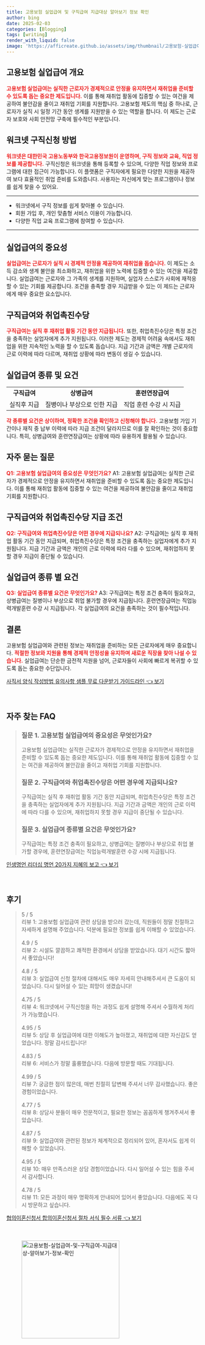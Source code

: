 ```yaml
---
title: 고용보험 실업급여 및 구직급여 지급대상 알아보기 정보 확인
author: bing
date: 2025-02-03
categories: [Blogging]
tags: [writing]
render_with_liquid: false
image: 'https://afficreate.github.io/assets/img/thumbnail/고용보험-실업급여-및-구직급여-지급대상-알아보기-정보-확인.webp'
---
```



<h2 id='고용보험 실업급여 개요'>고용보험 실업급여 개요</h2>

<p><b><span style="color: #ee2323;">고용보험 실업급여는 실직한 근로자가 경제적으로 안정을 유지하면서 재취업을 준비할 수 있도록 돕는 중요한 제도입니다.</span></b> 이를 통해 재취업 활동에 집중할 수 있는 여건을 제공하여 불안감을 줄이고 재취업 기회를 지원합니다. 고용보험 제도의 핵심 중 하나로, 근로자가 실직 시 일정 기간 동안 생계를 지원받을 수 있는 역할을 합니다. 이 제도는 근로자 보호와 사회 안전망 구축에 필수적인 부분입니다.</p>

<h2 id='워크넷 구직신청 방법'>워크넷 구직신청 방법</h2>

<p><b><span style="color: #ee2323;">워크넷은 대한민국 고용노동부와 한국고용정보원이 운영하며, 구직 정보와 교육, 직업 정보를 제공합니다.</span></b> 구직신청은 워크넷을 통해 등록할 수 있으며, 다양한 직업 정보와 프로그램에 대한 접근이 가능합니다. 이 플랫폼은 구직자에게 필요한 다양한 지원을 제공하여 보다 효율적인 취업 준비를 도와줍니다. 사용자는 자신에게 맞는 프로그램이나 정보를 쉽게 찾을 수 있어요.</p>

<hr />

<ul>
    <li>워크넷에서 구직 정보를 쉽게 찾아볼 수 있습니다.</li>
    <li>회원 가입 후, 개인 맞춤형 서비스 이용이 가능합니다.</li>
    <li>다양한 직업 교육 프로그램에 참여할 수 있습니다.</li>
</ul>

<hr />

<h2 id='실업급여의 중요성'>실업급여의 중요성</h2>

<p><b><span style="color: #ee2323;">실업급여는 근로자가 실직 시 경제적 안정을 제공하여 재취업을 돕습니다.</span></b> 이 제도는 소득 감소와 생계 불안을 최소화하고, 재취업을 위한 노력에 집중할 수 있는 여건을 제공합니다. 실업급여는 근로자와 그 가족의 생계를 지원하며, 실업자 스스로가 사회에 재적응할 수 있는 기회를 제공합니다. 조건을 충족할 경우 지급받을 수 있는 이 제드는 근로자에게 매우 중요한 요소입니다. </p>

<h2 id='구직급여와 취업촉진수당'>구직급여와 취업촉진수당</h2>

<p><b><span style="color: #ee2323;">구직급여는 실직 후 재취업 활동 기간 동안 지급됩니다.</span></b> 또한, 취업촉진수당은 특정 조건을 충족하는 실업자에게 추가 지원됩니다. 이러한 제도는 경제적 어려움 속에서도 재취업을 위한 지속적인 노력을 할 수 있도록 돕습니다. 지급 기간과 금액은 개별 근로자의 근로 이력에 따라 다르며, 재취업 상황에 따라 변동이 생길 수 있습니다.</p>

<h2 id='실업급여 종류 및 요건'>실업급여 종류 및 요건</h2>

<table>
    <tr>
        <td style="text-align: center; height: 17px;"><b>구직급여</b></td>
        <td style="text-align: center; height: 17px;"><b>상병급여</b></td>
        <td style="text-align: center; height: 17px;"><b>훈련연장급여</b></td>
    </tr>
    <tr>
        <td style="text-align: center; height: 17px;">실직후 지급</td>
        <td style="text-align: center; height: 17px;">질병이나 부상으로 인한 지급</td>
        <td style="text-align: center; height: 17px;">직업 훈련 수강 시 지급</td>
    </tr>
</table>

<p><b><span style="color: #ee2323;">각 종류별 요건은 상이하며, 정확한 조건을 확인하고 신청해야 합니다.</span></b> 고용보험 가입 기간이나 재직 중 납부 이력에 따라 지급 조건이 달라지므로 이를 잘 확인하는 것이 중요합니다. 특히, 상병급여와 훈련연장급여는 상황에 따라 유용하게 활용될 수 있습니다.</p>

<h2 id='자주 묻는 질문'>자주 묻는 질문</h2>

<p><b><span style="color: #ee2323;">Q1: 고용보험 실업급여의 중요성은 무엇인가요?</span></b> A1: 고용보험 실업급여는 실직한 근로자가 경제적으로 안정을 유지하면서 재취업을 준비할 수 있도록 돕는 중요한 제도입니다. 이를 통해 재취업 활동에 집중할 수 있는 여건을 제공하여 불안감을 줄이고 재취업 기회를 지원합니다.</p>

<h2 id='구직급여와 취업촉진수당 지급 조건'>구직급여와 취업촉진수당 지급 조건</h2>

<p><b><span style="color: #ee2323;">Q2: 구직급여와 취업촉진수당은 어떤 경우에 지급되나요?</span></b> A2: 구직급여는 실직 후 재취업 활동 기간 동안 지급되며, 취업촉진수당은 특정 조건을 충족하는 실업자에게 추가 지원됩니다. 지급 기간과 금액은 개인의 근로 이력에 따라 다를 수 있으며, 재취업하지 못할 경우 지급이 중단될 수 있습니다.</p>

<h2 id='실업급여 종류 별 요건'>실업급여 종류 별 요건</h2>

<p><b><span style="color: #ee2323;">Q3: 실업급여 종류별 요건은 무엇인가요?</span></b> A3: 구직급여는 특정 조건 충족이 필요하고, 상병급여는 질병이나 부상으로 취업 불가할 경우에 지급됩니다. 훈련연장급여는 직업능력개발훈련 수강 시 지급됩니다. 각 실업급여의 요건을 충족하는 것이 필수적입니다.</p>

<h2 id='결론'>결론</h2>

<p>고용보험 실업급여와 관련된 정보는 재취업을 준비하는 모든 근로자에게 매우 중요합니다. <b><span style="color: #ee2323;">적절한 정보와 지원을 통해 경제적 안정성을 유지하며 새로운 직장을 찾아 나설 수 있습니다.</span></b> 실업급여는 단순한 금전적 지원을 넘어, 근로자들이 사회에 빠르게 복귀할 수 있도록 돕는 중요한 수단입니다.</p>


<p><a class="click-button" title="사직서 양식 작성방법 유의사항 샘플 무료 다운받기 가이드라인" href="https://afficreate.github.io/posts/%EC%82%AC%EC%A7%81%EC%84%9C-%EC%96%91%EC%8B%9D-%EC%9E%91%EC%84%B1%EB%B0%A9%EB%B2%95-%EC%9C%A0%EC%9D%98%EC%82%AC%ED%95%AD-%EC%83%98%ED%94%8C-%EB%AC%B4%EB%A3%8C-%EB%8B%A4%EC%9A%B4%EB%B0%9B%EA%B8%B0-%EA%B0%80%EC%9D%B4%EB%93%9C%EB%9D%BC%EC%9D%B8/" rel="dofollow">사직서 양식 작성방법 유의사항 샘플 무료 다운받기 가이드라인 👈 보기</a></p><br>
<h2 id='자주_찾는_FAQ'>자주 찾는 FAQ</h2>
<div itemscope="" itemtype="https://schema.org/FAQPage"> 
<blockquote> 
<div itemscope="" itemprop="mainEntity" itemtype="https://schema.org/Question"> 
<h3 itemprop="name">질문 1. 고용보험 실업급여의 중요성은 무엇인가요?</h3> 
<div itemscope="" itemprop="acceptedAnswer" itemtype="https://schema.org/Answer"> 
<span itemprop="text"> 
<p>고용보험 실업급여는 실직한 근로자가 경제적으로 안정을 유지하면서 재취업을 준비할 수 있도록 돕는 중요한 제도입니다. 이를 통해 재취업 활동에 집중할 수 있는 여건을 제공하여 불안감을 줄이고 재취업 기회를 지원합니다.</p> 
</span> 
</div> 
</div> 

<div itemscope="" itemprop="mainEntity" itemtype="https://schema.org/Question"> 
<h3 itemprop="name">질문 2. 구직급여와 취업촉진수당은 어떤 경우에 지급되나요?</h3> 
<div itemscope="" itemprop="acceptedAnswer" itemtype="https://schema.org/Answer"> 
<span itemprop="text"> 
<p>구직급여는 실직 후 재취업 활동 기간 동안 지급되며, 취업촉진수당은 특정 조건을 충족하는 실업자에게 추가 지원됩니다. 지급 기간과 금액은 개인의 근로 이력에 따라 다를 수 있으며, 재취업하지 못할 경우 지급이 중단될 수 있습니다.</p> 
</span> 
</div> 
</div> 

<div itemscope="" itemprop="mainEntity" itemtype="https://schema.org/Question"> 
<h3 itemprop="name">질문 3. 실업급여 종류별 요건은 무엇인가요?</h3> 
<div itemscope="" itemprop="acceptedAnswer" itemtype="https://schema.org/Answer"> 
<span itemprop="text"> 
<p>구직급여는 특정 조건 충족이 필요하고, 상병급여는 질병이나 부상으로 취업 불가할 경우에, 훈련연장급여는 직업능력개발훈련 수강 시에 지급됩니다.</p> 
</span> 
</div> 
</div> 

</blockquote> 
</div>
<p><a class="click-button" title="인생명언 리더십 명언 20가지 지혜의 보고" href="https://afficreate.github.io/posts/%EC%9D%B8%EC%83%9D%EB%AA%85%EC%96%B8-%EB%A6%AC%EB%8D%94%EC%8B%AD-%EB%AA%85%EC%96%B8-20%EA%B0%80%EC%A7%80-%EC%A7%80%ED%98%9C%EC%9D%98-%EB%B3%B4%EA%B3%A0/" rel="dofollow">인생명언 리더십 명언 20가지 지혜의 보고 👈 보기</a></p><br>
<h2 id='후기'>후기</h2>
<div itemscope itemtype="https://schema.org/Product">
  <blockquote>
  <div itemprop="review" itemscope itemtype="https://schema.org/Review">
      <div itemprop="reviewRating" itemscope itemtype="https://schema.org/Rating"> <span itemprop="ratingValue">5</span> / <span itemprop="bestRating">5</span> </div>
      <span itemprop="reviewBody">리뷰 1: 고용보험 실업급여 관련 상담을 받으러 갔는데, 직원들이 정말 친절하고 자세하게 설명해 주었습니다. 덕분에 필요한 정보를 쉽게 이해할 수 있었습니다.</span>
  </div>
  <br>
  <div itemprop="review" itemscope itemtype="https://schema.org/Review">
      <div itemprop="reviewRating" itemscope itemtype="https://schema.org/Rating"> <span itemprop="ratingValue">4.9</span> / <span itemprop="bestRating">5</span> </div>
      <span itemprop="reviewBody">리뷰 2: 시설도 깔끔하고 쾌적한 환경에서 상담을 받았습니다. 대기 시간도 짧아서 좋았습니다!</span>
  </div>
  <br>
  <div itemprop="review" itemscope itemtype="https://schema.org/Review">
      <div itemprop="reviewRating" itemscope itemtype="https://schema.org/Rating"> <span itemprop="ratingValue">4.8</span> / <span itemprop="bestRating">5</span> </div>
      <span itemprop="reviewBody">리뷰 3: 실업급여 신청 절차에 대해서도 매우 자세히 안내해주셔서 큰 도움이 되었습니다. 다시 일어설 수 있는 희망이 생겼습니다!</span>
  </div>
  <br>
  <div itemprop="review" itemscope itemtype="https://schema.org/Review">
      <div itemprop="reviewRating" itemscope itemtype="https://schema.org/Rating"> <span itemprop="ratingValue">4.75</span> / <span itemprop="bestRating">5</span> </div>
      <span itemprop="reviewBody">리뷰 4: 워크넷에서 구직신청을 하는 과정도 쉽게 설명해 주셔서 수월하게 처리가 가능했습니다.</span>
  </div>
  <br>
  <div itemprop="review" itemscope itemtype="https://schema.org/Review">
      <div itemprop="reviewRating" itemscope itemtype="https://schema.org/Rating"> <span itemprop="ratingValue">4.95</span> / <span itemprop="bestRating">5</span> </div>
      <span itemprop="reviewBody">리뷰 5: 상담 후 실업급여에 대한 이해도가 높아졌고, 재취업에 대한 자신감도 얻었습니다. 정말 감사드립니다!</span>
  </div>
  <br>
  <div itemprop="review" itemscope itemtype="https://schema.org/Review">
      <div itemprop="reviewRating" itemscope itemtype="https://schema.org/Rating"> <span itemprop="ratingValue">4.83</span> / <span itemprop="bestRating">5</span> </div>
      <span itemprop="reviewBody">리뷰 6: 서비스가 정말 훌륭했습니다. 다음에 방문할 때도 기대됩니다.</span>
  </div>
  <br>
  <div itemprop="review" itemscope itemtype="https://schema.org/Review">
      <div itemprop="reviewRating" itemscope itemtype="https://schema.org/Rating"> <span itemprop="ratingValue">4.99</span> / <span itemprop="bestRating">5</span> </div>
      <span itemprop="reviewBody">리뷰 7: 궁금한 점이 많은데, 매번 친절히 답변해 주셔서 너무 감사했습니다. 좋은 경험이었습니다.</span>
  </div>
  <br>
  <div itemprop="review" itemscope itemtype="https://schema.org/Review">
      <div itemprop="reviewRating" itemscope itemtype="https://schema.org/Rating"> <span itemprop="ratingValue">4.77</span> / <span itemprop="bestRating">5</span> </div>
      <span itemprop="reviewBody">리뷰 8: 상담사 분들이 매우 전문적이고, 필요한 정보는 꼼꼼하게 챙겨주셔서 좋았습니다.</span>
  </div>
  <br>
  <div itemprop="review" itemscope itemtype="https://schema.org/Review">
      <div itemprop="reviewRating" itemscope itemtype="https://schema.org/Rating"> <span itemprop="ratingValue">4.87</span> / <span itemprop="bestRating">5</span> </div>
      <span itemprop="reviewBody">리뷰 9: 실업급여와 관련된 정보가 체계적으로 정리되어 있어, 혼자서도 쉽게 이해할 수 있었습니다.</span>
  </div>
  <br>
  <div itemprop="review" itemscope itemtype="https://schema.org/Review">
      <div itemprop="reviewRating" itemscope itemtype="https://schema.org/Rating"> <span itemprop="ratingValue">4.95</span> / <span itemprop="bestRating">5</span> </div>
      <span itemprop="reviewBody">리뷰 10: 매우 만족스러운 상담 경험이었습니다. 다시 일어설 수 있는 힘을 주셔서 감사합니다.</span>
  </div>
  <br>
  <div itemprop="review" itemscope itemtype="https://schema.org/Review">
      <div itemprop="reviewRating" itemscope itemtype="https://schema.org/Rating"> <span itemprop="ratingValue">4.78</span> / <span itemprop="bestRating">5</span> </div>
      <span itemprop="reviewBody">리뷰 11: 모든 과정이 매우 명확하게 안내되어 있어서 좋았습니다. 다음에도 꼭 다시 방문하고 싶습니다.</span>
  </div>
  </blockquote>
</div>
<p><a class="click-button" title="협의이혼신청서 합의이혼신청서 절차 서식 필수 서류" href="https://afficreate.github.io/posts/%ED%98%91%EC%9D%98%EC%9D%B4%ED%98%BC%EC%8B%A0%EC%B2%AD%EC%84%9C-%ED%95%A9%EC%9D%98%EC%9D%B4%ED%98%BC%EC%8B%A0%EC%B2%AD%EC%84%9C-%EC%A0%88%EC%B0%A8-%EC%84%9C%EC%8B%9D-%ED%95%84%EC%88%98-%EC%84%9C%EB%A5%98/" rel="dofollow">협의이혼신청서 합의이혼신청서 절차 서식 필수 서류 👈 보기</a></p><br>
<figure class="image"><img src="https://afficreate.github.io/assets/img/thumbnail/고용보험-실업급여-및-구직급여-지급대상-알아보기-정보-확인.webp" alt="고용보험-실업급여-및-구직급여-지급대상-알아보기-정보-확인" width="256" height="256"></figure>